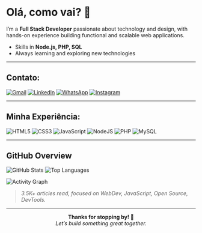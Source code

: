 # Olá, como vai? 👋

I’m a **Full Stack Developer** passionate about technology and design, with hands-on experience building functional and scalable web applications.

- Skills in **Node.js, PHP, SQL**
- Always learning and exploring new technologies

---

## Contato:

[![Gmail](https://img.shields.io/badge/Gmail-D14836?style=for-the-badge&logo=gmail&logoColor=white)](mailto:iago.silva6969@gmail.com)
[![LinkedIn](https://img.shields.io/badge/LinkedIn-0A66C2?style=for-the-badge&logo=linkedin&logoColor=white)](https://www.linkedin.com/in/iago-bruno-aa1630355/)
[![WhatsApp](https://img.shields.io/badge/WhatsApp-25D366?style=for-the-badge&logo=whatsapp&logoColor=white)](https://wa.me/5584991454957)
[![Instagram](https://img.shields.io/badge/Instagram-E4405F?style=for-the-badge&logo=instagram&logoColor=white)](https://www.instagram.com/iagobrunodev/)

---

## Minha Experiência:

![HTML5](https://img.shields.io/badge/HTML5-E34F26?style=for-the-badge&logo=html5&logoColor=white)
![CSS3](https://img.shields.io/badge/CSS3-1572B6?style=for-the-badge&logo=css3&logoColor=white)
![JavaScript](https://img.shields.io/badge/JavaScript-F7DF1E?style=for-the-badge&logo=javascript&logoColor=black)
![NodeJS](https://img.shields.io/badge/Node.js-339933?style=for-the-badge&logo=nodedotjs&logoColor=white)
![PHP](https://img.shields.io/badge/PHP-777BB4?style=for-the-badge&logo=php&logoColor=white)
![MySQL](https://img.shields.io/badge/MySQL-005C84?style=for-the-badge&logo=mysql&logoColor=white)

---

## GitHub Overview

![GitHub Stats](https://github-readme-stats.vercel.app/api?username=iago193&show_icons=true&theme=radical)
![Top Languages](https://github-readme-stats.vercel.app/api/top-langs/?username=iago193&layout=compact&theme=radical)

![Activity Graph](https://github-readme-activity-graph.vercel.app/graph?username=iago193&theme=radical)

> *3.5K+ articles read, focused on WebDev, JavaScript, Open Source, DevTools.*

---

<p align="center">
  <b>Thanks for stopping by! 🚀</b><br>
  <i>Let’s build something great together.</i>
</p>

